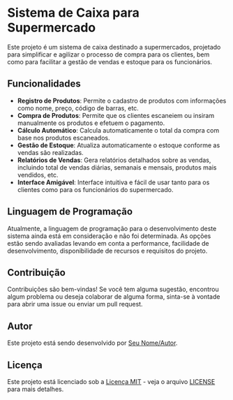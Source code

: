 # Sistema de Caixa para Supermercado

Este projeto é um sistema de caixa destinado a supermercados, projetado para simplificar e agilizar o processo de compra para os clientes, bem como para facilitar a gestão de vendas e estoque para os funcionários.

## Funcionalidades

- **Registro de Produtos**: Permite o cadastro de produtos com informações como nome, preço, código de barras, etc.
- **Compra de Produtos**: Permite que os clientes escaneiem ou insiram manualmente os produtos e efetuem o pagamento.
- **Cálculo Automático**: Calcula automaticamente o total da compra com base nos produtos escaneados.
- **Gestão de Estoque**: Atualiza automaticamente o estoque conforme as vendas são realizadas.
- **Relatórios de Vendas**: Gera relatórios detalhados sobre as vendas, incluindo total de vendas diárias, semanais e mensais, produtos mais vendidos, etc.
- **Interface Amigável**: Interface intuitiva e fácil de usar tanto para os clientes como para os funcionários do supermercado.

## Linguagem de Programação

Atualmente, a linguagem de programação para o desenvolvimento deste sistema ainda está em consideração e não foi determinada. As opções estão sendo avaliadas levando em conta a performance, facilidade de desenvolvimento, disponibilidade de recursos e requisitos do projeto.

## Contribuição

Contribuições são bem-vindas! Se você tem alguma sugestão, encontrou algum problema ou deseja colaborar de alguma forma, sinta-se à vontade para abrir uma issue ou enviar um pull request.

## Autor

Este projeto está sendo desenvolvido por [Seu Nome/Autor](https://github.com/seu-usuario).

## Licença

Este projeto está licenciado sob a [Licença MIT](https://opensource.org/licenses/MIT) - veja o arquivo [LICENSE](LICENSE) para mais detalhes.
